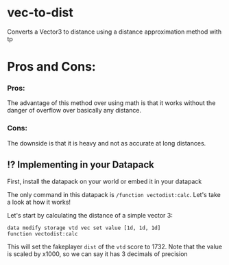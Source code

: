# vec-to-dist

Converts a Vector3 to distance using a distance approximation method with tp


# Pros and Cons:

### Pros: 
The advantage of this method over using math is that it works without the danger of overflow over basically any distance.

### Cons:
The downside is that it is heavy and not as accurate at long distances.


## ⁉️ Implementing in your Datapack

First, install the datapack on your world or embed it in your datapack

The only command in this datapack is `/function vectodist:calc`. Let's take a look at how it works!

Let's start by calculating the distance of a simple vector 3:

```mcfunction
data modify storage vtd vec set value [1d, 1d, 1d]
function vectodist:calc
```

This will set the fakeplayer `dist` of the `vtd` score to 1732.
Note that the value is scaled by x1000, so we can say it has 3 decimals of precision